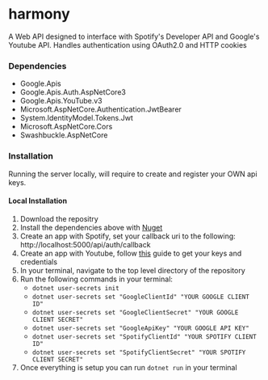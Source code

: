 # harmony
A Web API designed to interface with Spotify's Developer API and Google's Youtube API. Handles authentication using OAuth2.0 and HTTP cookies

### Dependencies
* Google.Apis
* Google.Apis.Auth.AspNetCore3
* Google.Apis.YouTube.v3
* Microsoft.AspNetCore.Authentication.JwtBearer
* System.IdentityModel.Tokens.Jwt
* Microsoft.AspNetCore.Cors
* Swashbuckle.AspNetCore

### Installation

Running the server locally, will require to create and register your OWN api keys.

#### Local Installation
1. Download the repositry
2. Install the dependencies above with [Nuget](https://www.nuget.org/ "nuget")
3. Create an app with Spotify, set your callback uri to the following: http://localhost:5000/api/auth/callback
4. Create an app with Youtube, follow [this](https://developers.google.com/youtube/v3/getting-started "Get your Youtube API credentials") guide to get your keys and credentials
5. In your terminal, navigate to the top level directory of the repository
6. Run the following commands in your terminal:
   * `dotnet user-secrets init`
   * `dotnet user-secrets set "GoogleClientId" "YOUR GOOGLE CLIENT ID"`
   * `dotnet user-secrets set "GoogleClientSecret" "YOUR GOOGLE CLIENT SECRET"`
   * `dotnet user-secrets set "GoogleApiKey" "YOUR GOOGLE API KEY"`
   * `dotnet user-secrets set "SpotifyClientId" "YOUR SPOTIFY CLIENT ID"`
   * `dotnet user-secrets set "SpotifyClientSecret" "YOUR SPOTIFY CLIENT SECRET"`
7. Once everything is setup you can run `dotnet run` in your terminal
   
